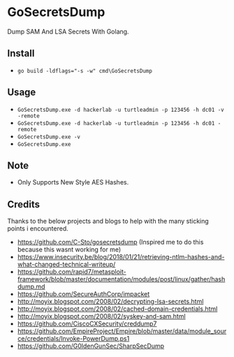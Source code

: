 # GoSecretsDump
Dump SAM And LSA Secrets With Golang.

## Install
* `go build -ldflags="-s -w" cmd\GoSecretsDump`

## Usage 
* `GoSecretsDump.exe -d hackerlab -u turtleadmin -p 123456 -h dc01 -v -remote`
* `GoSecretsDump.exe -d hackerlab -u turtleadmin -p 123456 -h dc01 -remote`
* `GoSecretsDump.exe -v`
* `GoSecretsDump.exe`

## Note
* Only Supports New Style AES Hashes.

## Credits
Thanks to the below projects and blogs to help with the many sticking points i encountered.
* https://github.com/C-Sto/gosecretsdump (Inspired me to do this because this wasnt working for me)
* https://www.insecurity.be/blog/2018/01/21/retrieving-ntlm-hashes-and-what-changed-technical-writeup/
* https://github.com/rapid7/metasploit-framework/blob/master/documentation/modules/post/linux/gather/hashdump.md
* https://github.com/SecureAuthCorp/impacket
* http://moyix.blogspot.com/2008/02/decrypting-lsa-secrets.html
* http://moyix.blogspot.com/2008/02/cached-domain-credentials.html
* http://moyix.blogspot.com/2008/02/syskey-and-sam.html
* https://github.com/CiscoCXSecurity/creddump7
* https://github.com/EmpireProject/Empire/blob/master/data/module_source/credentials/Invoke-PowerDump.ps1
* https://github.com/G0ldenGunSec/SharpSecDump
